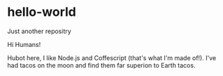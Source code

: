# hello-world
Just another repositry

Hi Humans!

Hubot here, I like Node.js and Coffescript (that's what I'm made of!).
I've had tacos on the moon and find them far superion to Earth tacos.
